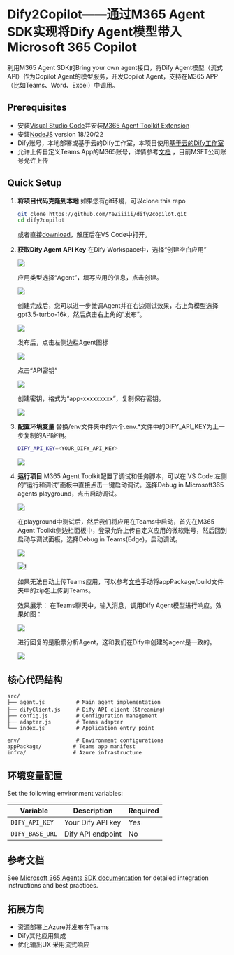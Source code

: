 # Dify2Copilot——通过M365 Agent SDK实现将Dify Agent模型带入Microsoft 365 Copilot

利用M365 Agent SDK的Bring your own agent接口，将Dify Agent模型（流式API）作为Copilot Agent的模型服务，开发Copilot Agent，支持在M365 APP（比如Teams、Word、Excel）中调用。

## Prerequisites

- 安装[Visual Studio Code](https://code.visualstudio.com/Download)并安装[M365 Agent Toolkit Extension](https://learn.microsoft.com/en-us/microsoftteams/platform/toolkit/install-agents-toolkit?tabs=vscode)
- 安装[NodeJS](https://nodejs.org/) version 18/20/22
- Dify账号，本地部署或基于云的Dify工作室，本项目使用[基于云的Dify工作室](https://cloud.dify.ai/apps)
- 允许上传自定义Teams App的M365账号，详情参考[文档](https://learn.microsoft.com/en-us/microsoftteams/platform/toolkit/tools-prerequisites#verify-custom-app-upload-permission) ，目前MSFT公司账号允许上传

## Quick Setup


1. **将项目代码克隆到本地**
   如果您有git环境，可以clone this repo
   ```bash
   git clone https://github.com/YeZiiiii/dify2copilot.git
   cd dify2copilot
   ```
    或者直接[download](https://github.com/YeZiiiii/dify2copilot/archive/refs/heads/main.zip)，解压后在VS Code中打开。

2. **获取Dify Agent API Key**
   在Dify Workspace中，选择“创建空白应用”

   ![](img/1.png)

   应用类型选择“Agent”，填写应用的信息，点击创建。

   ![](img/2.png)

   创建完成后，您可以进一步微调Agent并在右边测试效果，右上角模型选择gpt3.5-turbo-16k，然后点击右上角的“发布”。

   ![](img/3.png)


   发布后，点击左侧边栏Agent图标

   ![](img/4.png)

   点击“API密钥”

   ![](img/5.png)

   创建密钥，格式为“app-xxxxxxxxx”，复制保存密钥。

   ![](img/6.png)

3. **配置环境变量**
   替换/env文件夹中的六个.env.*文件中的DIFY_API_KEY为上一步复制的API密钥。
   ```bash
   DIFY_API_KEY=<YOUR_DIFY_API_KEY>
   ```
   ![](img/7.png)

4. **运行项目**
   M365 Agent Toolkit配置了调试和任务脚本，可以在 VS Code 左侧的“运行和调试”面板中直接点击一键启动调试。选择Debug in Microsoft365 agents playground，点击启动调试。

   ![](img/8.png)

   在playground中测试后，然后我们将应用在Teams中启动，首先在M365 Agent Toolkit侧边栏面板中，登录允许上传自定义应用的微软账号，然后回到启动与调试面板，选择Debug in Teams(Edge)，启动调试。

   ![](img/9.png)

   ![](img/10.png)!

   如果无法自动上传Teams应用，可以参考[文档](https://learn.microsoft.com/en-us/microsoftteams/platform/concepts/deploy-and-publish/apps-upload#upload-your-app)手动将appPackage/build文件夹中的zip包上传到Teams。


   效果展示： 在Teams聊天中，输入消息，调用Dify Agent模型进行响应。效果如图：

   ![](img/11.png)

   进行回复的是股票分析Agent，这和我们在Dify中创建的agent是一致的。

   ![](img/12.png)
## 核心代码结构

```
src/
├── agent.js          # Main agent implementation
├── difyClient.js     # Dify API client（Streaming）
├── config.js         # Configuration management
├── adapter.js        # Teams adapter
└── index.js          # Application entry point

env/                  # Environment configurations
appPackage/          # Teams app manifest
infra/               # Azure infrastructure
```

## 环境变量配置
Set the following environment variables:

| Variable | Description | Required |
|----------|-------------|----------|
| `DIFY_API_KEY` | Your Dify API key | Yes |
| `DIFY_BASE_URL` | Dify API endpoint | No |

## 参考文档

See [Microsoft 365 Agents SDK documentation](https://learn.microsoft.com/en-us/microsoft-365/agents-sdk/) for detailed integration instructions and best practices.

## 拓展方向

- 资源部署上Azure并发布在Teams
- Dify其他应用集成
- 优化输出UX 采用流式响应

